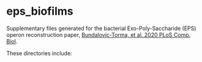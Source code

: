 # eps_biofilms

Supplementary files generated for the bacterial Exo-Poly-Saccharide (EPS) operon reconstruction paper, [Bundalovic-Torma, et al. 2020 PLoS Comp. Biol](https://journals.plos.org/ploscompbiol/article?id=10.1371/journal.pcbi.1007721).

These directories include:
